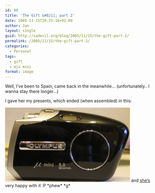 ```yaml
---
id: 80
title: 'The Gift &#8211; part 2'
date: 2005-11-15T20:25:18+02:00
author: Jan
layout: single
guid: http://sadevil.org/blog/2005/11/15/the-gift-part-2/
permalink: /2005/11/15/the-gift-part-2/
categories:
  - Personal
tags:
  - gift
  - mju mini
format: image
---
```

Well, I&#8217;ve been to Spain, came back in the meanwhile&#8230; (unfortunately.. I wanna stay there longer&#8230;)

I gave her my presents, which ended (when assembled) in this:

<img SRC="/assets/images/2005/11/mju_mini_diana.jpg" /> and <a TARGET="_blank" HREF="http://sade.sadevil.org/blog/?p=18">she&#8217;s</a> very happy with it :P \*phew\* \*g\*